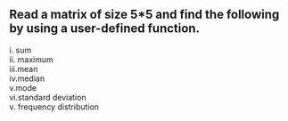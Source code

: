 ##  Read a matrix of size 5*5 and find the following by using a user-defined function.
i. sum </br>
ii. maximum </br>
iii.mean </br>
iv.median </br>
v.mode </br>
vi.standard deviation </br>
v. frequency distribution </br>

